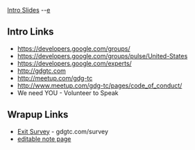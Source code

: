 [Intro Slides](https://docs.google.com/presentation/d/1LTeaX-13TdGpy-xHi5BWUdiz_29PIlgPcMWkuWbO84s/pub?start=true&loop=true&delayms=5000)   --[e](https://docs.google.com/presentation/d/1LTeaX-13TdGpy-xHi5BWUdiz_29PIlgPcMWkuWbO84s/edit)

## Intro Links
- https://developers.google.com/groups/
- https://developers.google.com/groups/pulse/United-States
- https://developers.google.com/experts/
- http://gdgtc.com
- http://meetup.com/gdg-tc
- http://www.meetup.com/gdg-tc/pages/code_of_conduct/
- We need YOU - Volunteer to Speak

## Wrapup Links
- [Exit Survey](https://gdgtc.com/survey) - gdgtc.com/survey
- [editable note page](https://lloydlentz.com/gdg/note.html)
